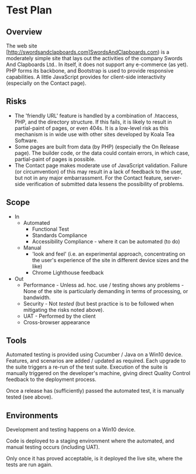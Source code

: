 # Test Plan
## Overview
The web site [http://swordsandclapboards.com]SwordsAndClapboards.com) is a moderately simple site that lays out the activities of the company Swords And Clapboards Ltd.. In itself, it does not support  any e-commerce (as yet). PHP forms its backbone, and Bootstrap is used to provide responsive capabilities. A little JavaScript provides for client-side interactivity (especially on the Contact page).
## Risks
* The 'friendly URL' feature is handled by a combination of .htaccess, PHP, and the directory structure. If this fails, it is likely to result in partial-paint of pages, or even 404s. It is a low-level risk as this mechanism is in wide use with other sites developed by Koala Tea Software.
* Some pages are built from data (by PHP) (especially the On Release page). The builder code, or the data could contain errors, in which case, partial-paint of pages is possible.
* The Contact page makes moderate use of JavaScript validation. Failure (or circumvention) of this may result in a lack of feedback to the user, but not in any major embarrassment. For the Contact feature, server-side verification of submitted data lessens the possibility of problems.
## Scope
* In
  * Automated
    * Functional Test
    * Standards Compliance
    * Accessibility Compliance - where it can be automated (to do)</li>
  * Manual
    * 'look and feel' (i.e. an experimental approach, concentrating on the user's experience of the site in different device sizes and the like)
    * Chrome Lighthouse feedback
* Out
    * Performance - Unless ad. hoc. use / testing shows any problems - None of the site is particularly demanding in terms of processing, or bandwidth.
    * Security - Not <em>tested</em> (but best practice is to be followed when mitigating the risks noted above).
    * UAT - Performed by the client
    * Cross-browser appearance
    
## Tools
Automated testing is provided using Cucumber / Java on a Win10 device. Features, and scenarios are added / updated as required. Each upgrade to the suite triggers a re-run of the test suite. Execution of the suite is manually triggered on the developer's machine, giving direct Quality Control feedback to the deployment process.

Once a release has (sufficiently) passed the automated test, it is manually tested (see above).

## Environments
Development and testing happens on a Win10 device.

Code is deployed to a staging environment where the automated, and manual testing occurs (including UAT).

Only once it has proved acceptable, is it deployed the live site, where the tests are run again.</p>
